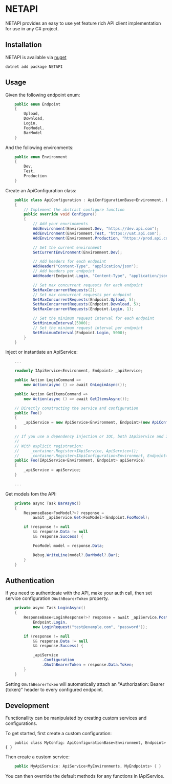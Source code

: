 # NETAPI
NETAPI provides an easy to use yet feature rich API client implementation for use in any C# project.

## Installation
NETAPI is available via [nuget](https://www.nuget.org/packages/NETAPI/)

`dotnet add package NETAPI`

## Usage
Given the following endpoint enum:
```csharp
    public enum Endpoint
    {
        Upload,
        Download,
        Login,
        FooModel,
        BarModel
    }
```

And the following environments:
```csharp
    public enum Environment
    {
        Dev,
        Test,
        Production
    }
```

Create an ApiConfiguration class:
```csharp
    public class ApiConfiguration : ApiConfigurationBase<Environment, Endpoint>
    {
        // Implement the abstract configure function
        public override void Configure()
        {
            // Add your envrionments
            AddEnvironment(Environment.Dev, "https://dev.api.com");
            AddEnvironment(Environment.Test, "https://uat.api.com");
            AddEnvironment(Environment.Production, "https://prod.api.com");

            // Set the current environment
            SetCurrentEnvironment(Environment.Dev);

            // Add headers for each endpoint
            AddHeader("Content-Type", "application/json");
            // Add headers per endpoint
            AddHeader(Endpoint.Login, "Content-Type", "application/json");

            // Set max concurrent requests for each endpoint
            SetMaxConcurrentRequests(2);
            // Set max concurrent requests per endpoint
            SetMaxConcurrentRequests(Endpoint.Upload, 5);
            SetMaxConcurrentRequests(Endpoint.Download, 5);
            SetMaxConcurrentRequests(Endpoint.Login, 1);

            // Set the minimum request interval for each endpoint
            SetMinimumInterval(5000);
            // Set the minimum request interval per endpoint
            SetMinimumInterval(Endpoint.Login, 5000);
        }
    }
```

Inject or instantiate an ApiService:
```csharp
    ...

    readonly IApiService<Environment, Endpoint> _apiService;

    public Action LoginCommand =>
        new Action(async () => await OnLoginAsync());

    public Action GetItemsCommand =>
        new Action(async () => await GetItemsAsync());

    // Directly constructing the service and configuration
    public Foo()
    {
        _apiService = new ApiService<Environment, Endpoint>(new ApiConfiguration());
    }

    // If you use a dependency injection or IOC, both IApiService and IApiConfiguration can be injected;
    //
    // With explicit registration:
    //     _container.Register<IApiService, ApiService>();
    //     _container.Register<IApiConfiguration<Environment, Endpoint>, ApiConfiguration>();
    public Foo(IApiService<Environment, Endpoint> apiService)
    {
        _apiService = apiService;
    }

    ...
```

Get models fom the API:
```csharp
    private async Task BarAsync()
    {
        ResponseBase<FooModel?>? response =
            await _apiService.Get<FooModel>(Endpoint.FooModel);

        if (response != null
            && response.Data != null
            && response.Success) {

            FooModel model = response.Data;

            Debug.WriteLine(model?.BarModel?.Bar);
        }
    }
```

## Authentication
If you need to authenticate with the API, make your auth call, then set service configuration `OAuthBearerToken` property.
```csharp
    private async Task LoginAsync()
    {
        ResponseBase<LoginResponse?>? response = await _apiService.Post<LoginRequest, LoginResponse>(
            Endpoint.Login,
            new LoginRequest("test@example.com", "password"));

        if (response != null
            && response.Data != null
            && response.Success) {

            _apiService
                .Configuration
                .OAuthBearerToken = response.Data.Token;
        }
    }
```

Setting `OAuthBearerToken` will automatically attach an "Authorization: Bearer {token}" header to every configured endpoint.

## Development
Functionallity can be manipulated by creating custom services and configurations.

To get started, first create a custom configuration:
```chsarp
    public class MyConfig: ApiConfigurationBase<Environment, Endpoint> { }
```

Then create a custom service:
```csharp
    public MyApiService: ApiService<MyEnvironments, MyEndpoints> { }
```

You can then override the default methods for any functions in IApiService.
